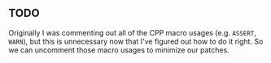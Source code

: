 ## TODO

Originally I was commenting out all of the CPP macro usages (e.g. `ASSERT`, `WARN`), but this
is unnecessary now that I've figured out how to do it right. So we can uncomment those macro
usages to minimize our patches.
